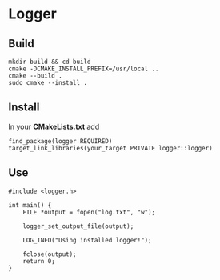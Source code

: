 # Logger

## Build

```
mkdir build && cd build
cmake -DCMAKE_INSTALL_PREFIX=/usr/local ..
cmake --build .
sudo cmake --install .
```

## Install

In your **CMakeLists.txt** add

```
find_package(logger REQUIRED)
target_link_libraries(your_target PRIVATE logger::logger)
```

## Use

```
#include <logger.h>

int main() {
    FILE *output = fopen("log.txt", "w");

    logger_set_output_file(output);

    LOG_INFO("Using installed logger!");

    fclose(output);
    return 0;
}
```
